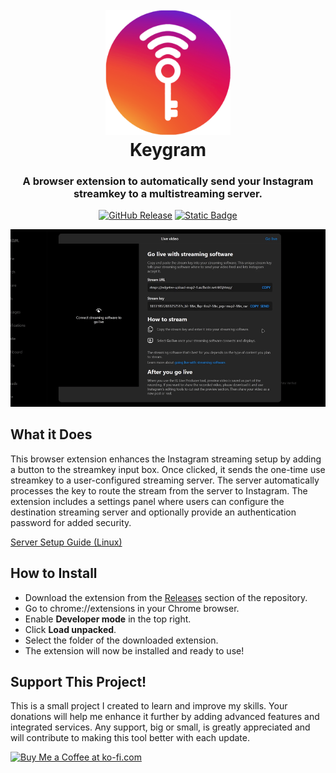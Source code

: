 <h1 align="center">
  <br>
  <img src="images/keygram-logo.png" alt="Logo" width="200">
  <br>
  Keygram
  <br>
</h1>

<h3 align="center">A browser extension to automatically send your Instagram streamkey to a multistreaming server.</h3>

<p align="center">
<a href="https://github.com/itzsmoki/Keygram/releases"><img width="120px" alt="GitHub Release" src="https://img.shields.io/github/v/release/itzsmoki/keygram"></a>
<a href="https://ko-fi.com/itzsmoki"><img width="110px" alt="Static Badge" src="https://img.shields.io/badge/Donate-Ko--fi-e3d6c6"></a>
</p>

<!--
<div align="center">
  <a href="#what-it-does">What it Does</a> •
  <a href="#how-to-install">How to Install</a> •
  <a href="#support-this-project">Donations</a> 
</div>
-->

<p align="center">
  <img width="1000px" src="images/demo2.gif" alt="screenshot">
</p>


## What it Does

This browser extension enhances the Instagram streaming setup by adding a button to the streamkey input box. Once clicked, it sends the one-time use streamkey to a user-configured streaming server. The server automatically processes the key to route the stream from the server to Instagram. The extension includes a settings panel where users can configure the destination streaming server and optionally provide an authentication password for added security.

<a href="server.md">Server Setup Guide (Linux)</a>

## How to Install


-   Download the extension from the <a href="https://github.com/itzsmoki/Keygram/releases">Releases</a> section of the repository.
-   Go to chrome://extensions in your Chrome browser.
-   Enable **Developer mode** in the top right.
-   Click **Load unpacked**.
-   Select the folder of the downloaded extension.
-   The extension will now be installed and ready to use!


## Support This Project!

This is a small project I created to learn and improve my skills. Your donations will help me enhance it further by adding advanced features and integrated services. Any support, big or small, is greatly appreciated and will contribute to making this tool better with each update.

<a href='https://ko-fi.com/P5P617I01D' target='_blank'><img height='36' style='border:0px;height:36px;' src='https://storage.ko-fi.com/cdn/kofi1.png?v=6' border='0' alt='Buy Me a Coffee at ko-fi.com' /></a>

